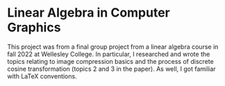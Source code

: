 # Linear Algebra in Computer Graphics
This project was from a final group project from a linear algebra course in fall 2022 at Wellesley College. In particular, I researched and wrote the topics relating to image compression basics and the process of discrete cosine transformation (topics 2 and 3 in the paper). As well, I got familiar with LaTeX conventions.
